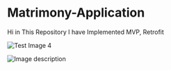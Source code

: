 # Matrimony-Application
Hi in This Repository I have Implemented MVP, Retrofit




![Test Image 4](https://github.com/tograh/testrepository/3DTest.png)

![Image description](link-to-image)
